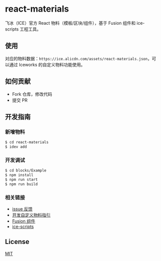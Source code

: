 # react-materials

飞冰（ICE）官方 React 物料（模板/区块/组件），基于 Fusion 组件和 ice-scripts 工程工具。

## 使用

对应的物料数据：`https://ice.alicdn.com/assets/react-materials.json`，可以通过 Iceworks 的自定义物料功能使用。

## 如何贡献

- Fork 仓库，修改代码
- 提交 PR

## 开发指南

### 新增物料

```bash
$ cd react-materials
$ idev add
```

### 开发调试

```bash
$ cd blocks/Example
$ npm install
$ npm run start
$ npm run build
```

### 相关链接

- [issue 反馈](https://github.com/alibaba/ice/issues/new)
- [开发自定义物料指引](https://alibaba.github.io/ice/docs/materials/devtools)
- [Fusion 组件](https://fusion.design/)
- [ice-scripts](https://alibaba.github.io/ice/docs/advanced/webpackrc)

## License

[MIT](LICENSE)